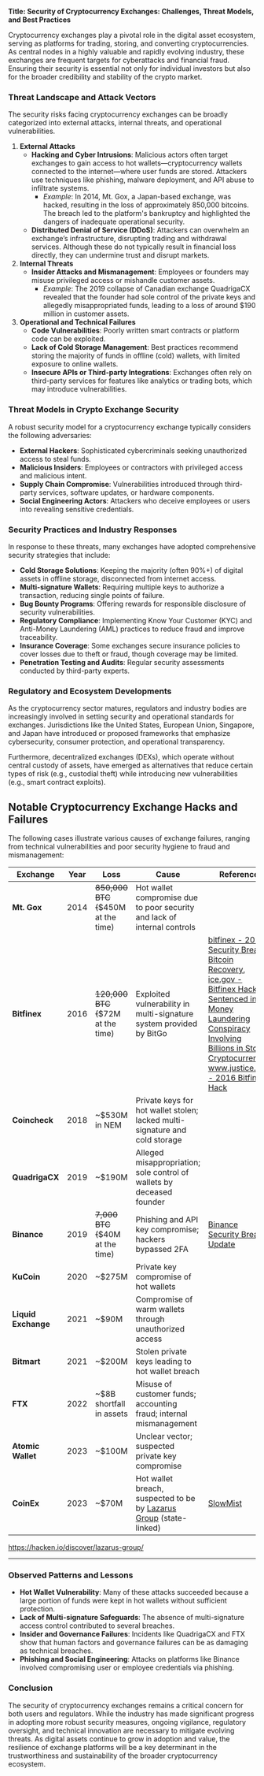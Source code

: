 **Title: Security of Cryptocurrency Exchanges: Challenges, Threat Models, and Best Practices**

Cryptocurrency exchanges play a pivotal role in the digital asset ecosystem, serving as platforms for trading, storing, and converting cryptocurrencies. As central nodes in a highly valuable and rapidly evolving industry, these exchanges are frequent targets for cyberattacks and financial fraud. Ensuring their security is essential not only for individual investors but also for the broader credibility and stability of the crypto market.

### Threat Landscape and Attack Vectors

The security risks facing cryptocurrency exchanges can be broadly categorized into external attacks, internal threats, and operational vulnerabilities.

1. **External Attacks**
   - **Hacking and Cyber Intrusions**: Malicious actors often target exchanges to gain access to hot wallets—cryptocurrency wallets connected to the internet—where user funds are stored. Attackers use techniques like phishing, malware deployment, and API abuse to infiltrate systems.
     - *Example*: In 2014, Mt. Gox, a Japan-based exchange, was hacked, resulting in the loss of approximately 850,000 bitcoins. The breach led to the platform's bankruptcy and highlighted the dangers of inadequate operational security.
   - **Distributed Denial of Service (DDoS)**: Attackers can overwhelm an exchange’s infrastructure, disrupting trading and withdrawal services. Although these do not typically result in financial loss directly, they can undermine trust and disrupt markets.
2. **Internal Threats**
   - **Insider Attacks and Mismanagement**: Employees or founders may misuse privileged access or mishandle customer assets.
     - *Example*: The 2019 collapse of Canadian exchange QuadrigaCX revealed that the founder had sole control of the private keys and allegedly misappropriated funds, leading to a loss of around $190 million in customer assets.
3. **Operational and Technical Failures**
   - **Code Vulnerabilities**: Poorly written smart contracts or platform code can be exploited.
   - **Lack of Cold Storage Management**: Best practices recommend storing the majority of funds in offline (cold) wallets, with limited exposure to online wallets.
   - **Insecure APIs or Third-party Integrations**: Exchanges often rely on third-party services for features like analytics or trading bots, which may introduce vulnerabilities.

### Threat Models in Crypto Exchange Security

A robust security model for a cryptocurrency exchange typically considers the following adversaries:

- **External Hackers**: Sophisticated cybercriminals seeking unauthorized access to steal funds.
- **Malicious Insiders**: Employees or contractors with privileged access and malicious intent.
- **Supply Chain Compromise**: Vulnerabilities introduced through third-party services, software updates, or hardware components.
- **Social Engineering Actors**: Attackers who deceive employees or users into revealing sensitive credentials.

### Security Practices and Industry Responses

In response to these threats, many exchanges have adopted comprehensive security strategies that include:

- **Cold Storage Solutions**: Keeping the majority (often 90%+) of digital assets in offline storage, disconnected from internet access.
- **Multi-signature Wallets**: Requiring multiple keys to authorize a transaction, reducing single points of failure.
- **Bug Bounty Programs**: Offering rewards for responsible disclosure of security vulnerabilities.
- **Regulatory Compliance**: Implementing Know Your Customer (KYC) and Anti-Money Laundering (AML) practices to reduce fraud and improve traceability.
- **Insurance Coverage**: Some exchanges secure insurance policies to cover losses due to theft or fraud, though coverage may be limited.
- **Penetration Testing and Audits**: Regular security assessments conducted by third-party experts.

### Regulatory and Ecosystem Developments

As the cryptocurrency sector matures, regulators and industry bodies are increasingly involved in setting security and operational standards for exchanges. Jurisdictions like the United States, European Union, Singapore, and Japan have introduced or proposed frameworks that emphasize cybersecurity, consumer protection, and operational transparency.

Furthermore, decentralized exchanges (DEXs), which operate without central custody of assets, have emerged as alternatives that reduce certain types of risk (e.g., custodial theft) while introducing new vulnerabilities (e.g., smart contract exploits).

## Notable Cryptocurrency Exchange Hacks and Failures

The following cases illustrate various causes of exchange failures, ranging from technical vulnerabilities and poor security hygiene to fraud and mismanagement:

| **Exchange**        | **Year** | **Loss**                            | **Cause**                                                    | Reference                                                    |
| ------------------- | -------- | ----------------------------------- | ------------------------------------------------------------ | ------------------------------------------------------------ |
| **Mt. Gox**         | 2014     | ~~850,000 BTC (~~$450M at the time) | Hot wallet compromise due to poor security and lack of internal controls |                                                              |
| **Bitfinex**        | 2016     | ~~120,000 BTC (~~$72M at the time)  | Exploited vulnerability in multi-signature system provided by BitGo | [bitfinex - 2016 Security Breach Bitcoin Recovery](ttps://support.bitfinex.com/hc/en-us/articles/4417401349657-2016-Security-Breach-Bitcoin-Recovery-Frequently-Asked-Questions-FAQ), [ice.gov - Bitfinex Hacker Sentenced in Money Laundering Conspiracy Involving Billions in Stolen Cryptocurrency](https://www.ice.gov/news/releases/bitfinex-hacker-sentenced-money-laundering-conspiracy-involving-billions-stole), [www.justice.gov - 2016 Bitfinex Hack](https://www.justice.gov/usao-dc/2016-bitfinex-hack) |
| **Coincheck**       | 2018     | ~$530M in NEM                       | Private keys for hot wallet stolen; lacked multi-signature and cold storage |                                                              |
| **QuadrigaCX**      | 2019     | ~$190M                              | Alleged misappropriation; sole control of wallets by deceased founder |                                                              |
| **Binance**         | 2019     | ~~7,000 BTC (~~$40M at the time)    | Phishing and API key compromise; hackers bypassed 2FA        | [Binance Security Breach Update](https://www.binance.com/en/support/announcement/detail/360028031711) |
| **KuCoin**          | 2020     | ~$275M                              | Private key compromise of hot wallets                        |                                                              |
| **Liquid Exchange** | 2021     | ~$90M                               | Compromise of warm wallets through unauthorized access       |                                                              |
| **Bitmart**         | 2021     | ~$200M                              | Stolen private keys leading to hot wallet breach             |                                                              |
| **FTX**             | 2022     | ~$8B shortfall in assets            | Misuse of customer funds; accounting fraud; internal mismanagement |                                                              |
| **Atomic Wallet**   | 2023     | ~$100M                              | Unclear vector; suspected private key compromise             |                                                              |
| **CoinEx**          | 2023     | ~$70M                               | Hot wallet breach, suspected to be by [Lazarus Group](https://coingeek.com/coinex-55m-attack-reveals-north-korea-lazarus-group-cyber-espionage/) (state-linked) | [SlowMist](https://x.com/SlowMist_Team/status/1701919426009035190) |

https://hacken.io/discover/lazarus-group/

------

### Observed Patterns and Lessons

- **Hot Wallet Vulnerability**: Many of these attacks succeeded because a large portion of funds were kept in hot wallets without sufficient protection.
- **Lack of Multi-signature Safeguards**: The absence of multi-signature access control contributed to several breaches.
- **Insider and Governance Failures**: Incidents like QuadrigaCX and FTX show that human factors and governance failures can be as damaging as technical breaches.
- **Phishing and Social Engineering**: Attacks on platforms like Binance involved compromising user or employee credentials via phishing.



### Conclusion

The security of cryptocurrency exchanges remains a critical concern for both users and regulators. While the industry has made significant progress in adopting more robust security measures, ongoing vigilance, regulatory oversight, and technical innovation are necessary to mitigate evolving threats. As digital assets continue to grow in adoption and value, the resilience of exchange platforms will be a key determinant in the trustworthiness and sustainability of the broader cryptocurrency ecosystem.

